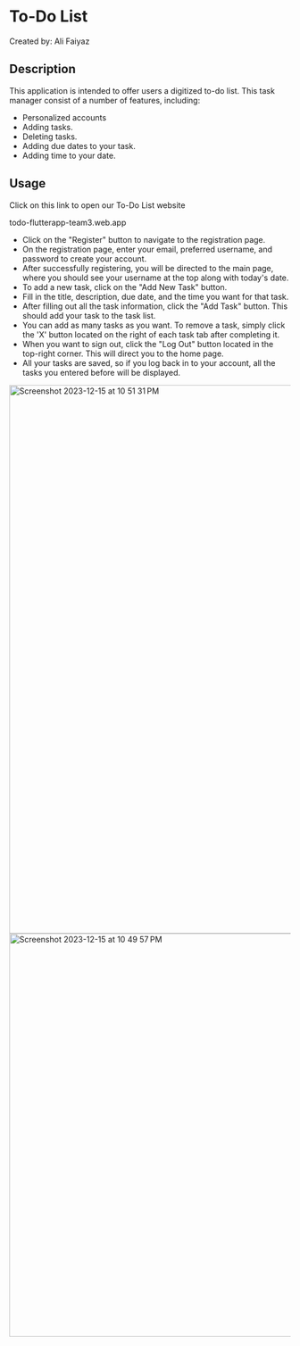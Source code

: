 # To-Do List

Created by: Ali Faiyaz

## Description
This application is intended to offer users a digitized to-do list.
This task manager consist of a number of features, including:
- Personalized accounts 
- Adding tasks.
- Deleting tasks.
- Adding due dates to your task.
- Adding time to your date.

## Usage

Click on this link to open our To-Do List website 

todo-flutterapp-team3.web.app

- Click on the "Register" button to navigate to the registration page.
- On the registration page, enter your email, preferred username, and password  to create your account.
- After successfully registering, you will be directed to the main page, where you should see your username at the top along with today's date.
- To add a new task, click on the "Add New Task" button.
- Fill in the title, description, due date, and the time you want for that task.
- After filling out all the task information, click the "Add Task" button. This should add your task to the task list.
- You can add as many tasks as you want. To remove a task, simply click the 'X' button located on the right of each task tab after completing it.
- When you want to sign out, click the "Log Out" button located in the top-right corner. This will direct you to the home page.
- All your tasks are saved, so if you log back in to your account, all the tasks you entered before will be displayed.

<img width="983" alt="Screenshot 2023-12-15 at 10 51 31 PM" src="https://github.com/alifaiyaz1120/To-Do-List/assets/119764873/4296b0c6-563a-42e3-92f1-801de28507e5">

<img width="723" alt="Screenshot 2023-12-15 at 10 49 57 PM" src="https://github.com/alifaiyaz1120/To-Do-List/assets/119764873/3d935858-a311-4622-a34e-f7be61621b89">




